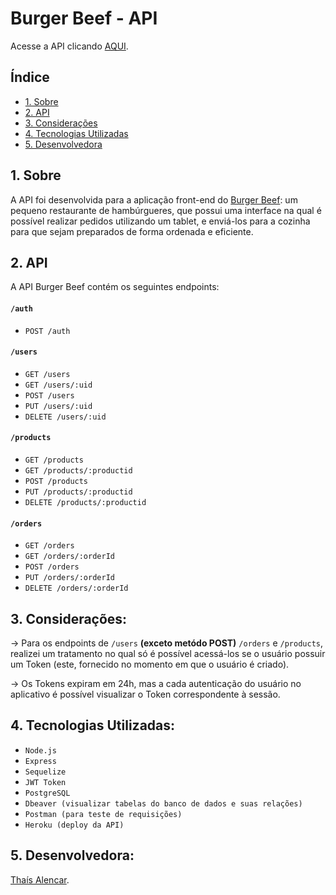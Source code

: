 # Burger Beef - API

Acesse a API clicando [AQUI](https://apiburgerbeef.herokuapp.com/).

## Índice

* [1. Sobre](#1-sobre)
* [2. API](#2-api)
* [3. Considerações](#3-consideracoes)
* [4. Tecnologias Utilizadas](#5-tecnologias-utilizadas)
* [5. Desenvolvedora](#5-desenvolvedora)


## 1. Sobre

A API foi desenvolvida para a aplicação front-end do [Burger Beef](https://burger-beef02.vercel.app/): um pequeno restaurante de hambúrgueres, que possui uma interface na qual é possível realizar pedidos utilizando um tablet, e enviá-los para a cozinha para que sejam preparados de forma ordenada e eficiente.

## 2. API

A API Burger Beef contém os seguintes endpoints:

####  `/auth`

* `POST /auth`

####  `/users`

* `GET /users`
* `GET /users/:uid`
* `POST /users`
* `PUT /users/:uid`
* `DELETE /users/:uid`

#### `/products`

* `GET /products`
* `GET /products/:productid`
* `POST /products`
* `PUT /products/:productid`
* `DELETE /products/:productid`

####  `/orders`

* `GET /orders`
* `GET /orders/:orderId`
* `POST /orders`
* `PUT /orders/:orderId`
* `DELETE /orders/:orderId`

## 3. Considerações:

-> Para os endpoints de `/users` **(exceto metódo POST)** `/orders` e `/products`, realizei um tratamento no qual só é possível acessá-los se o usuário possuir um Token (este, fornecido no momento em que o usuário é criado). 

-> Os Tokens expiram em 24h, mas a cada autenticação do usuário no aplicativo é possível visualizar o Token correspondente à sessão.

## 4. Tecnologias Utilizadas:

* `Node.js`
* `Express`
* `Sequelize`
* `JWT Token`
* `PostgreSQL`
* `Dbeaver (visualizar tabelas do banco de dados e suas relações)`
* `Postman (para teste de requisições)`
* `Heroku (deploy da API)`

## 5. Desenvolvedora:

 [Thaís Alencar](https://github.com/alencartha).




